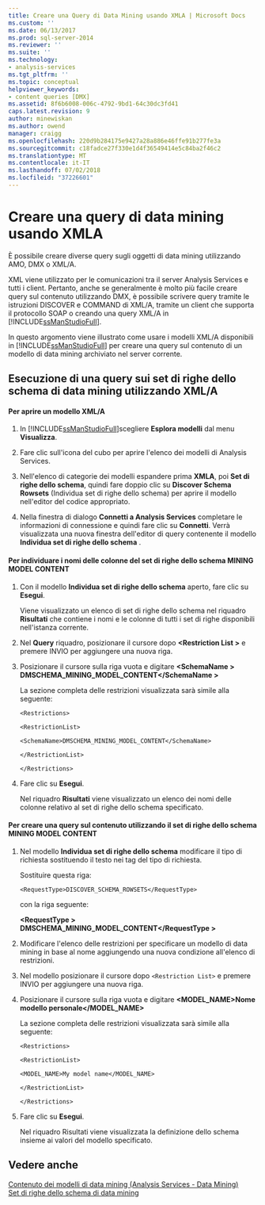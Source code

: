 ```yaml
---
title: Creare una Query di Data Mining usando XMLA | Microsoft Docs
ms.custom: ''
ms.date: 06/13/2017
ms.prod: sql-server-2014
ms.reviewer: ''
ms.suite: ''
ms.technology:
- analysis-services
ms.tgt_pltfrm: ''
ms.topic: conceptual
helpviewer_keywords:
- content queries [DMX]
ms.assetid: 8f6b6008-006c-4792-9bd1-64c30dc3fd41
caps.latest.revision: 9
author: minewiskan
ms.author: owend
manager: craigg
ms.openlocfilehash: 220d9b284175e9427a28a886e46ffe91b277fe3a
ms.sourcegitcommit: c18fadce27f330e1d4f36549414e5c84ba2f46c2
ms.translationtype: MT
ms.contentlocale: it-IT
ms.lasthandoff: 07/02/2018
ms.locfileid: "37226601"
---
```

# <a name="create-a-data-mining-query-by-using-xmla"></a>Creare una query di data mining usando XMLA
  È possibile creare diverse query sugli oggetti di data mining utilizzando AMO, DMX o XML/A.  
  
 XML viene utilizzato per le comunicazioni tra il server Analysis Services e tutti i client. Pertanto, anche se generalmente è molto più facile creare query sul contenuto utilizzando DMX, è possibile scrivere query tramite le istruzioni DISCOVER e COMMAND di XML/A, tramite un client che supporta il protocollo SOAP o creando una query XML/A in [!INCLUDE[ssManStudioFull](../../includes/ssmanstudiofull-md.md)].  
  
 In questo argomento viene illustrato come usare i modelli XML/A disponibili in [!INCLUDE[ssManStudioFull](../../includes/ssmanstudiofull-md.md)] per creare una query sul contenuto di un modello di data mining archiviato nel server corrente.  
  
## <a name="querying-data-mining-schema-rowsets-by-using-xmla"></a>Esecuzione di una query sui set di righe dello schema di data mining utilizzando XML/A  
  
#### <a name="to-open-an-xmla-template"></a>Per aprire un modello XML/A  
  
1.  In [!INCLUDE[ssManStudioFull](../../includes/ssmanstudiofull-md.md)]scegliere **Esplora modelli** dal menu **Visualizza**.  
  
2.  Fare clic sull'icona del cubo per aprire l'elenco dei modelli di Analysis Services.  
  
3.  Nell'elenco di categorie dei modelli espandere prima **XMLA**, poi **Set di righe dello schema**, quindi fare doppio clic su **Discover Schema Rowsets** (Individua set di righe dello schema) per aprire il modello nell'editor del codice appropriato.  
  
4.  Nella finestra di dialogo **Connetti a Analysis Services** completare le informazioni di connessione e quindi fare clic su **Connetti**. Verrà visualizzata una nuova finestra dell'editor di query contenente il modello **Individua set di righe dello schema** .  
  
#### <a name="to-discover-column-names-from-the-mining-model-content-schema-rowset"></a>Per individuare i nomi delle colonne del set di righe dello schema MINING MODEL CONTENT  
  
1.  Con il modello **Individua set di righe dello schema** aperto, fare clic su **Esegui**.  
  
     Viene visualizzato un elenco di set di righe dello schema nel riquadro **Risultati** che contiene i nomi e le colonne di tutti i set di righe disponibili nell'istanza corrente.  
  
2.  Nel **Query** riquadro, posizionare il cursore dopo  **\<Restriction List >** e premere INVIO per aggiungere una nuova riga.  
  
3.  Posizionare il cursore sulla riga vuota e digitare  **\<SchemaName > DMSCHEMA_MINING_MODEL_CONTENT\</SchemaName >**  
  
     La sezione completa delle restrizioni visualizzata sarà simile alla seguente:  
  
     `<Restrictions>`  
  
     `<RestrictionList>`  
  
     `<SchemaName>DMSCHEMA_MINING_MODEL_CONTENT</SchemaName>`  
  
     `</RestrictionList>`  
  
     `</Restrictions>`  
  
4.  Fare clic su **Esegui**.  
  
     Nel riquadro **Risultati** viene visualizzato un elenco dei nomi delle colonne relativo al set di righe dello schema specificato.  
  
#### <a name="to-create-a-content-query-using-the-mining-model-content-schema-rowset"></a>Per creare una query sul contenuto utilizzando il set di righe dello schema MINING MODEL CONTENT  
  
1.  Nel modello **Individua set di righe dello schema** modificare il tipo di richiesta sostituendo il testo nei tag del tipo di richiesta.  
  
     Sostituire questa riga:  
  
     `<RequestType>DISCOVER_SCHEMA_ROWSETS</RequestType>`  
  
     con la riga seguente:  
  
     **\<RequestType > DMSCHEMA_MINING_MODEL_CONTENT\</RequestType >**  
  
2.  Modificare l'elenco delle restrizioni per specificare un modello di data mining in base al nome aggiungendo una nuova condizione all'elenco di restrizioni.  
  
3.  Nel modello posizionare il cursore dopo `<Restriction List>` e premere INVIO per aggiungere una nuova riga.  
  
4.  Posizionare il cursore sulla riga vuota e digitare **<MODEL_NAME>Nome modello personale</MODEL_NAME>**  
  
     La sezione completa delle restrizioni visualizzata sarà simile alla seguente:  
  
     `<Restrictions>`  
  
     `<RestrictionList>`  
  
     `<MODEL_NAME>My model name</MODEL_NAME>`  
  
     `</RestrictionList>`  
  
     `</Restrictions>`  
  
5.  Fare clic su **Esegui**.  
  
     Nel riquadro Risultati viene visualizzata la definizione dello schema insieme ai valori del modello specificato.  
  
## <a name="see-also"></a>Vedere anche  
 [Contenuto dei modelli di data mining &#40;Analysis Services - Data Mining&#41;](mining-model-content-analysis-services-data-mining.md)   
 [Set di righe dello schema di data mining](../schema-rowsets/data-mining/data-mining-schema-rowsets.md) 
  
  
